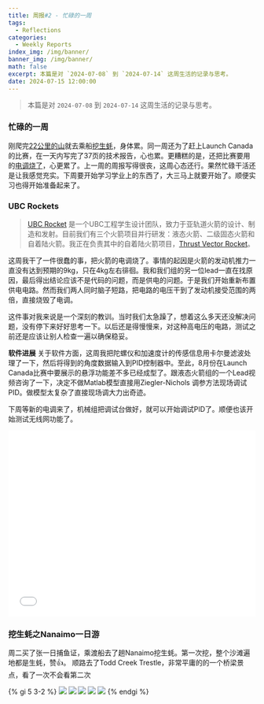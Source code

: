 ```yaml
---
title: 周报#2 - 忙碌的一周
tags:
  - Reflections
categories:
  - Weekly Reports
index_img: /img/banner/
banner_img: /img/banner/
math: false
excerpt: 本篇是对 `2024-07-08` 到 `2024-07-14` 这周生活的记录与思考。
date: 2024-07-15 12:00:00
---
```

>本篇是对 `2024-07-08` 到 `2024-07-14` 这周生活的记录与思考。

### 忙碌的一周
刚爬完[22公里的山]()就去乘船[挖生蚝]()，身体累。同一周还为了赶上Launch Canada的比赛，在一天内写完了37页的技术报告，心也累。更糟糕的是，还把比赛要用的[电调烧了]()，心更累了。上一周的周报写得很丧，这周心态还行。果然忙碌干活还是让我感觉充实。下周要开始学习学业上的东西了，大三马上就要开始了。顺便实习也得开始准备起来了。

### UBC Rockets

> [UBC Rocket](https://www.ubcrocket.com/) 是一个UBC工程学生设计团队，致力于亚轨道火箭的设计、制造和发射。目前我们有三个火箭项目并行研发：液态火箭、二级固态火箭和自着陆火箭。我正在负责其中的自着陆火箭项目，[Thrust Vector Rocket](https://github.com/UBC-Rocket/Thrust-Vectoring)。

这周我干了一件很蠢的事，把火箭的电调烧了。事情的起因是火箭的发动机推力一直没有达到预期的9kg，只在4kg左右徘徊。我和我们组的另一位lead一直在找原因，最后得出结论应该不是代码的问题，而是供电的问题。于是我们开始重新布置供电电路。然而我们两人同时脑子短路，把电路的电压干到了发动机接受范围的两倍，直接烧毁了电调。

这件事对我来说是一个深刻的教训。当时我们太急躁了，想着这么多天还没解决问题，没有停下来好好思考一下。以后还是得慢慢来，对这种高电压的电路，测试之前还是应该让别人检查一遍以确保稳妥。

**软件进展**
关于软件方面，这周我把陀螺仪和加速度计的传感信息用卡尔曼滤波处理了一下，然后将得到的角度数据输入到PID控制器中。至此，8月份在Launch Canada比赛中要展示的悬浮功能差不多已经成型了。跟液态火箭组的一个Lead视频咨询了一下，决定不做Matlab模型直接用Ziegler-Nichols 调参方法现场调试PID。做模型太复杂了直接现场调大力出奇迹。

下周等新的电调来了，机械组把调试台做好，就可以开始调试PID了。顺便也该开始测试无线网功能了。

<div style="position: relative; width: 100%; height: 0; padding-bottom: 75%;"><iframe 
src="/vid/IMG_6815.MOV" alt="Gimbal PID Testing" scrolling="no" border="0" 
frameborder="no" framespacing="0" allowfullscreen="true" style="position: absolute; width: 100%; 
height: 100%; left: 0; top: 0;"> </iframe></div>

### 挖生蚝之Nanaimo一日游
周二买了张一日捕鱼证，乘渡船去了趟Nanaimo挖生蚝。第一次挖，整个沙滩遍地都是生蚝，赞👍。 顺路去了Todd Creek Trestle，非常平庸的的一个桥梁景点，看了一次不会看第二次

{% gi 5 3-2 %}
  ![](/img/in-post/DSCF3429.jpeg)
  ![](/img/in-post/DSCF3204.jpeg)
  ![](/img/in-post/DSCF3304.jpeg)
  ![](/img/in-post/DSCF3425.jpeg)
  ![](/img/in-post/DSCF3115.jpeg)
{% endgi %}

